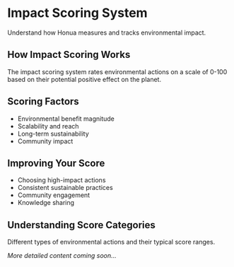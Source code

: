 # Impact Scoring System

Understand how Honua measures and tracks environmental impact.

## How Impact Scoring Works

The impact scoring system rates environmental actions on a scale of 0-100 based on their potential positive effect on the planet.

## Scoring Factors

- Environmental benefit magnitude
- Scalability and reach
- Long-term sustainability
- Community impact

## Improving Your Score

- Choosing high-impact actions
- Consistent sustainable practices
- Community engagement
- Knowledge sharing

## Understanding Score Categories

Different types of environmental actions and their typical score ranges.

*More detailed content coming soon...*

